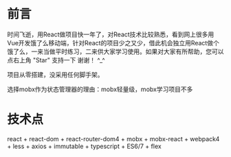 # 前言
时间飞逝，用React做项目快一年了，对React技术比较熟悉，看到网上很多用Vue开发饿了么移动端，针对React的项目少之又少，借此机会独立用React做个饿了么，一来当做平时练习，二来供大家学习使用。如果对大家有所帮助，您可以点右上角 "Star" 支持一下 谢谢！ ^_^

项目从零搭建，没采用任何脚手架。

选择mobx作为状态管理器的理由：mobx轻量级，mobx学习项目不多
# 技术点
react + react-dom + react-router-dom4 + mobx + mobx-react + webpack4 + less + axios + immutable + typescript + ES6/7 + flex





